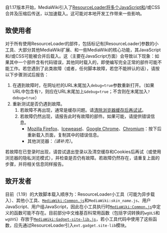 自1.17版本开始，MediaWiki引入了[ResourceLoader将多个JavaScript和](https://zh.wikipedia.org/wiki/mw:ResourceLoader "wikilink")/或CSS合并及压缩后传送，以加速载入。这可能对本地开发工作带来一些影响。

## 致使用者

对于所有使用ResourceLoader的部件，包括标记有\[ResourceLoader\]参数的小工具、大部分其他MediaWiki扩展、和一些MediaWiki的核心功能，其JavaScript和/或CSS可能被合并后载入。这（主要在JavaScript方面）会导致以下现象：如果其中一个部件含有代码错误，其他同时载入的，即使编写完全正常的部件可能不能工作。若您遇到了此类故障（或者，任何脚本故障，若您不能辨认的话），请按以下步骤测试后报告：

1.  在遇到故障时，在网址栏的URL末尾加入`debug=true`参数重新打开。（如果URL中包含有`?`，则应在URL末尾加上`&debug=true`；不含则在末尾加入`?debug=true`）
2.  重新测试是否仍遇到故障。
    1.  若故障不再出现，通常是缓存问题。请[清除浏览器缓存后再试试](https://zh.wikipedia.org/wiki/Help:绕过浏览器缓存 "wikilink")。
    2.  若故障仍然出现，请报告此时有故障的部件。如果可能，请提供错误信息。
          - [Mozilla
            Firefox](https://zh.wikipedia.org/wiki/Mozilla_Firefox "wikilink")、[Iceweasel](../Page/Iceweasel.md "wikilink")、[Google
            Chrome](../Page/Google_Chrome.md "wikilink")、[Chromium](../Page/Chromium.md "wikilink")：按下后重新载入页面，复制其中的错误信息。
          - 其他浏览器：*（请补充）*。

若故障在已登录时出现，请尝试退出登录以及清空缓存和Cookies后再试（或使用浏览器的隐私浏览模式），并检查是否仍有故障。若故障仍然存在，请重复上面的步骤，并将相关信息同样报告。

## 致开发者

目前（1.19）的大致脚本载入顺序为：ResourceLoader小工具（可能为异步载入）、其他小工具、[`MediaWiki:Common.js`](../Page/MediaWiki:Common.js.md "wikilink")和`MediaWiki:`*`skin_name`*`.js`、用户JavaScript、用户组JavaScript，因此在小工具执行时[`MediaWiki:Common.js`](../Page/MediaWiki:Common.js.md "wikilink")中定义的函数可能不存在。目前部分中文维基百科常用函数（包括字词转换的`wgULS`和`wgUVS`）存放于[`MediaWiki:Gadget-site-lib.js`](../Page/MediaWiki:Gadget-site-lib.js.md "wikilink")，若小工具代码中使用了这些函数，应先通过ResourceLoader引入`ext.gadget.site-lib`模块。